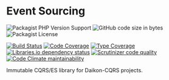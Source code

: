 # Event Sourcing

![Packagist PHP Version Support](https://img.shields.io/packagist/php-v/daikon/event-sourcing)
![GitHub code size in bytes](https://img.shields.io/github/languages/code-size/daikon-cqrs/event-sourcing)
![Packagist License](https://img.shields.io/packagist/l/daikon/event-sourcing)

[![Build Status](https://travis-ci.com/daikon-cqrs/event-sourcing.svg?branch=master)](https://travis-ci.com/daikon-cqrs/event-sourcing)
[![Code Coverage](https://scrutinizer-ci.com/g/daikon-cqrs/event-sourcing/badges/coverage.png?b=master)](https://scrutinizer-ci.com/g/daikon-cqrs/event-sourcing/?branch=master)
[![Type Coverage](https://shepherd.dev/github/daikon-cqrs/event-sourcing/coverage.svg)](https://shepherd.dev/github/daikon-cqrs/event-sourcing)
[![Libraries.io dependency status](https://img.shields.io/librariesio/github/daikon-cqrs/event-sourcing)](https://libraries.io/github/daikon-cqrs/event-sourcing)
[![Scrutinizer code quality](https://img.shields.io/scrutinizer/quality/g/daikon-cqrs/event-sourcing/master)](https://scrutinizer-ci.com/g/daikon-cqrs/event-sourcing/?branch=master)
[![Code Climate maintainability](https://img.shields.io/codeclimate/maintainability/daikon-cqrs/event-sourcing)](https://codeclimate.com/github/daikon-cqrs/event-sourcing/maintainability)

Immutable CQRS/ES library for Daikon-CQRS projects.
